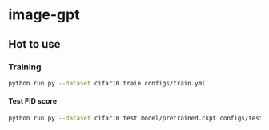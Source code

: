 # image-gpt

## Hot to use

### Training

```bash
python run.py --dataset cifar10 train configs/train.yml
```

#### Test FID score

```bash
python run.py --dataset cifar10 test model/pretrained.ckpt configs/test.yml
```
